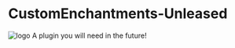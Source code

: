 # CustomEnchantments-Unleased
![logo](https://rtgnetwork.tk/1.png)
A plugin you will need in the future!

